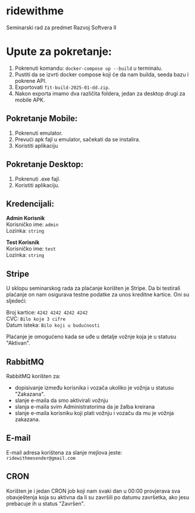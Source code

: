 # **ridewithme**
Seminarski rad za predmet Razvoj Softvera II 

# Upute za pokretanje:
1. Pokrenuti komandu: ```docker-compose up --build``` u terminalu.
2. Pustiti da se izvrti docker compose koji će da nam builda, seeda bazu i pokrene API.
3. Exportovati ```fit-build-2025-01-dd.zip```.
4. Nakon exporta imamo dva različita foldera, jedan za desktop drugi za mobile APK.

## Pokretanje Mobile:
1. Pokrenuti emulator.
2. Prevući apk fajl u emulator, sačekati da se instalira.
3. Koristiti aplikaciju

## Pokretanje Desktop:
1. Pokrenuti .exe fajl.
2. Koristiti aplikaciju.

## Kredencijali:
**Admin Korisnik**\
  Korisničko ime: ```admin```\
  Lozinka: ```string```

**Test Korisnik**\
  Korisničko ime: ```test```\
  Lozinka: ```string```

## Stripe
U sklopu seminarskog rada za plaćanje korišten je Stripe. Da bi testirali plaćanje on nam osigurava testne podatke za unos kreditne kartice. Oni su sljedeći:

Broj kartice: ```4242 4242 4242 4242```\
CVC: ```Bilo koje 3 cifre```\
Datum isteka: ```Bilo koji u budućnosti```

Plaćanje je omogućeno kada se uđe u detalje vožnje koja je u statusu "Aktivan".


## RabbitMQ
RabbitMQ korišten za:
- dopisivanje između korisnika i vozača ukoliko je vožnja u statusu "Zakazana".
- slanje e-maila da smo aktivirali vožnju
- slanja e-maila svim Administratorima da je žalba kreirana
- slanje e-maila korisniku koji plati vožnju i vozaču da mu je vožnja zakazana.

## E-mail 
E-mail adresa korištena za slanje mejlova jeste:\
```ridewithmesender@gmail.com```

## CRON
Korišten je i jedan CRON job koji nam svaki dan u 00:00 provjerava sva obavještenja koja su aktivna da li su završili po datumu završetka, ako jesu prebacuje ih u status "Završen".

